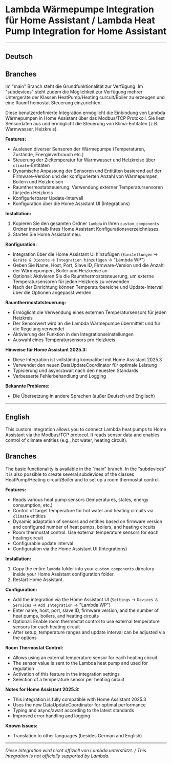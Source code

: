 # Lambda Wärmepumpe Integration für Home Assistant / Lambda Heat Pump Integration for Home Assistant


---

## Deutsch

## Branches
Im "main" Branch steht die Grundfunktionalität zur Verfügung. 
Im "subdevices" steht zudem die Möglichkeit zur Verfügung mehrer Untergeräte der Klassen HeatPump/Heating curcuit/Boiler zu erzeugen und eine RaumThemostat Steuerung einzurichten.

Diese benutzerdefinierte Integration ermöglicht die Einbindung von Lambda Wärmepumpen in Home Assistant über das Modbus/TCP Protokoll. Sie liest Sensordaten aus und ermöglicht die Steuerung von Klima-Entitäten (z.B. Warmwasser, Heizkreis).

**Features:**
- Auslesen diverser Sensoren der Wärmepumpe (Temperaturen, Zustände, Energieverbrauch etc.)
- Steuerung der Zieltemperatur für Warmwasser und Heizkreise über `climate`-Entitäten
- Dynamische Anpassung der Sensoren und Entitäten basierend auf der Firmware-Version und der konfigurierten Anzahl von Wärmepumpen, Boilern und Heizkreisen
- Raumthermostatsteuerung: Verwendung externer Temperatursensoren für jeden Heizkreis
- Konfigurierbarer Update-Intervall
- Konfiguration über die Home Assistant UI (Integrations)

**Installation:**
1. Kopieren Sie den gesamten Ordner `lambda` in Ihren `custom_components` Ordner innerhalb Ihres Home Assistant Konfigurationsverzeichnisses.
2. Starten Sie Home Assistant neu.

**Konfiguration:**
- Integration über die Home Assistant UI hinzufügen (`Einstellungen` → `Geräte & Dienste` → `Integration hinzufügen` → "Lambda WP")
- Geben Sie Name, Host, Port, Slave ID, Firmware-Version und die Anzahl der Wärmepumpen, Boiler und Heizkreise an
- Optional: Aktivieren Sie die Raumthermostatsteuerung, um externe Temperatursensoren für jeden Heizkreis zu verwenden
- Nach der Einrichtung können Temperaturbereiche und Update-Intervall über die Optionen angepasst werden

**Raumthermostatsteuerung:**
- Ermöglicht die Verwendung eines externen Temperatursensors für jeden Heizkreis
- Der Sensorwert wird an die Lambda Wärmepumpe übermittelt und für die Regelung verwendet
- Aktivierung der Funktion in den Integrationseinstellungen
- Auswahl eines Temperatursensors pro Heizkreis

**Hinweise für Home Assistant 2025.3:**
- Diese Integration ist vollständig kompatibel mit Home Assistant 2025.3
- Verwendet den neuen DataUpdateCoordinator für optimale Leistung
- Typisierung und async/await nach den neuesten Standards
- Verbesserte Fehlerbehandlung und Logging

**Bekannte Probleme:**
- Die Übersetzung in andere Sprachen (außer Deutsch und Englisch)

---

## English

This custom integration allows you to connect Lambda heat pumps to Home Assistant via the Modbus/TCP protocol. It reads sensor data and enables control of climate entities (e.g., hot water, heating circuit).

## Branches
The basic functionality is available in the “main” branch. 
In the “subdevices” it is also possible to create several subdevices of the classes HeatPump/Heating circuit/Boiler and to set up a room thermostat control.

**Features:**
- Reads various heat pump sensors (temperatures, states, energy consumption, etc.)
- Control of target temperature for hot water and heating circuits via `climate` entities
- Dynamic adaptation of sensors and entities based on firmware version and configured number of heat pumps, boilers, and heating circuits
- Room thermostat control: Use external temperature sensors for each heating circuit
- Configurable update interval
- Configuration via the Home Assistant UI (Integrations)

**Installation:**
1. Copy the entire `lambda` folder into your `custom_components` directory inside your Home Assistant configuration folder.
2. Restart Home Assistant.

**Configuration:**
- Add the integration via the Home Assistant UI (`Settings` → `Devices & Services` → `Add Integration` → "Lambda WP")
- Enter name, host, port, slave ID, firmware version, and the number of heat pumps, boilers, and heating circuits
- Optional: Enable room thermostat control to use external temperature sensors for each heating circuit
- After setup, temperature ranges and update interval can be adjusted via the options

**Room Thermostat Control:**
- Allows using an external temperature sensor for each heating circuit
- The sensor value is sent to the Lambda heat pump and used for regulation
- Activation of this feature in the integration settings
- Selection of a temperature sensor per heating circuit

**Notes for Home Assistant 2025.3:**
- This integration is fully compatible with Home Assistant 2025.3
- Uses the new DataUpdateCoordinator for optimal performance
- Typing and async/await according to the latest standards
- Improved error handling and logging

**Known Issues:**
- Translation to other languages (besides German and English)

---

*Diese Integration wird nicht offiziell von Lambda unterstützt. / This integration is not officially supported by Lambda.*
